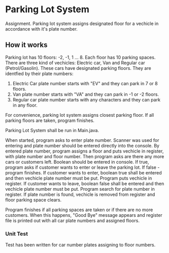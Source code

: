# Parking Lot System
Assignment. Parking lot system assigns designated floor for a vechicle in accordance with it's plate number.

## How it works
Parking lot has 10 floors: -2, -1, 1 ... 8. Each floor has 10 parking spaces.
There are three kind of vechicles: Electric car, Van and Regular car (Petrol/Gasolin). These cars have designated parking floors. They are identfied by their plate numbers:
1) Electric Car plate number starts with "EV" and they can park in 7 or 8 floors.
2) Van plate number starts with "VA" and they can park in -1 or -2 floors.
3) Regular car plate number starts with any characters and they can park in any floor.

For convenience, parking lot system assigns closest parking floor. If all parking floors are taken, program finishes.

Parking Lot System shall be run in Main.java.

When started, program asks to enter plate number. Scanner was used for entering and plate number should be entered directly into the console.
By entered plate number, program assigns a floor and puts vechicle in register, with plate number and floor number.
Then program asks are there any more cars or customers left. Boolean should be entered in console. 
If true, program asks if customer wants to enter or leave the parking lot. If false - program finishes.
If customer wants to enter, boolean true shall be entered and then vechicle plate number must be put. Program puts vechicle in register.
If customer wants to leave, boolean false shall be entered and then vechicle plate number must be put. Program search for plate number in register.
If plate number is found, vechicle is removed from register and floor parking space clears.

Program finishes if all parking spaces are taken or if there are no more customers.
When this happens, "Good Bye" message appears and register file is printed out with all car plate numbers and assigned floors.

### Unit Test

Test has been written for car number plates assigning to floor numbers.

